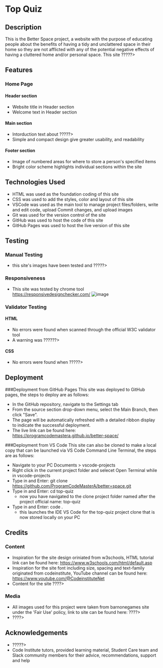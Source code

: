 # Top Quiz

## Description
This is the Better Space project, a website with the purpose of educating people about the benefits of having a tidy and unclattered space in their home so they are not afflicted with any of the potential negative effects of having a cluttered home and/or personal space. This site ?????>


## Features

### Home Page
#### Header section
- Website title in Header section
- Welcome text in Header section


#### Main section
- Intorduction text about ?????>
- Simple and compact design give greater usability, and readability


#### Footer section
- Image of numbered areas for where to store a person's specified items
- Bright color scheme highlights individual sections within the site



## Technologies Used
- HTML was used as the foundation coding of this site
- CSS was used to add the styles, color and layout of this site
- VSCode was used as the main tool to manage project files/folders, write and edit code, upload Commit changes, and upload images
- Git was used for the version control of the site
- GitHub was used to host the code of this site
- GitHub Pages was used to host the live version of this site


## Testing
### Manual Testing
- this site's images have been tested and ?????>


### Responsiveness
- This site was tested by chrome tool https://responsivedesignchecker.com/
![image](https://github.com/user-attachments/assets/3d045e1b-10d6-41a0-99e7-0ece5c1f4264)

### Validator Testing
#### HTML
- No errors were found when scanned through the official W3C validator tool
- A warning was ??????>

#### CSS
- No errors were found when ?????>


## Deployment
###Deployment from GitHub Pages
This site was deployed to GitHub pages, the steps to deploy are as follows:
- In the GitHub repository, navigate to the Settings tab
- From the source section drop-down menu, select the Main Branch, then click "Save".
- The page will be automatically refreshed with a detailed ribbon display to indicate the successful deployment.
- The live link can be found here: https://programcodemastera.github.io/better-space/

###Deployment from VS Code
This site can also be cloned to make a local copy that can be launched via VS Code Command Line Terminal, the steps are as follows:
- Navigate to your PC Documents > vscode-projects
- Right click in the current project folder and selecet Open Terminal while in vscode-projects
- Type in and Enter: git clone https://github.com/ProgramCodeMasterA/better=space.git
- Type in and Enter: cd top-quiz
    - now you have navigated to the clone project folder named after the project official name: top-quiz
- Type in and Enter: code .
  - this launches the IDE VS Code for the top-quiz project clone that is now stored locally on your PC

## Credits
### Content
- Inspiration for the site design oriniated from w3schools, HTML tutorial link can be found here: https://www.w3schools.com/html/default.asp
- Inspiration for the site font including size, spacing and text-family originated from codeinstitute, YouTube channel can be found here: https://www.youtube.com/@CodeinstituteNet
- Content for the site ????>

### Media
- All images used for this project were taken from barnonegames site under the 'Fair Use' policy, link to site can be found here: ????>
- ????>


## Acknowledgements
- ?????>
- Code Institute tutors, provided learning material, Student Care team and Slack community members for their advice, recommendations, support and help
